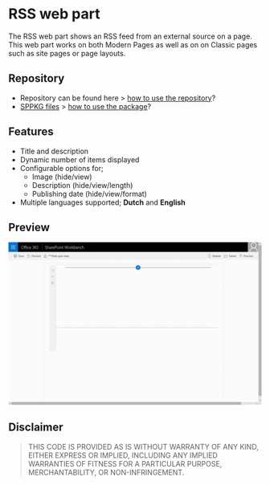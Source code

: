# RSS web part
The RSS web part shows an RSS feed from an external source on a page. This web part works on both Modern Pages as well as on on Classic pages such as site pages or page layouts.

## Repository
- Repository can be found here > [how to use the repository][link1]?
- [SPPKG files](https://github.com/Portiva-O365/webpart-rss/tree/master/sharepoint) > [how to use the package][link2]?

## Features
- Title and description
- Dynamic number of items displayed
- Configurable options for;
    - Image (hide/view)
    - Description (hide/view/length)
    - Publishing date (hide/view/format)
- Multiple languages supported; **Dutch** and **English**

## Preview
![RSS web part][ScreenRecording]

## Disclaimer
> THIS CODE IS PROVIDED AS IS WITHOUT WARRANTY OF ANY KIND, EITHER EXPRESS OR IMPLIED, INCLUDING ANY IMPLIED WARRANTIES OF FITNESS FOR A PARTICULAR PURPOSE, MERCHANTABILITY, OR NON-INFRINGEMENT.

[ScreenRecording]: ./images/screenrecording.gif

[link1]: https://github.com/Portiva-O365/portfolio/blob/master/repository-usage.md
[link2]: https://github.com/Portiva-O365/portfolio/blob/master/repository-packages.md
